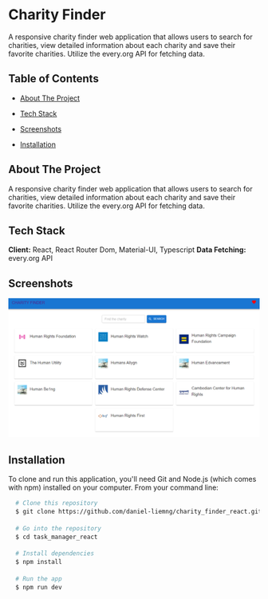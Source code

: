 # Charity Finder

A responsive charity finder web application that allows users to search for charities, view detailed information about each charity and save their favorite charities. Utilize the every.org API for fetching data.

## Table of Contents

- [About The Project](#about-the-project)

- [Tech Stack](#tech-stack)

- [Screenshots](#screenshots)

- [Installation](#installation)

## About The Project

A responsive charity finder web application that allows users to search for charities, view detailed information about each charity and save their favorite charities. Utilize the every.org API for fetching data.

## Tech Stack

**Client:** React, React Router Dom, Material-UI, Typescript
**Data Fetching:** every.org API

## Screenshots

![App Screenshot](https://github.com/daniel-liemng/charity_finder_react/blob/main/screenshot/charity-finder-photo.png)

## Installation

To clone and run this application, you'll need Git and Node.js (which comes with npm) installed on your computer.
From your command line:

```bash
  # Clone this repository
  $ git clone https://github.com/daniel-liemng/charity_finder_react.git

  # Go into the repository
  $ cd task_manager_react

  # Install dependencies
  $ npm install

  # Run the app
  $ npm run dev
```
